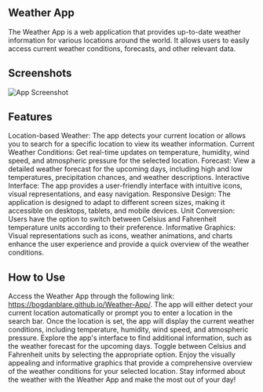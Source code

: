 ## Weather App

The Weather App is a web application that provides up-to-date weather information for various locations around the world. It allows users to easily access current weather conditions, forecasts, and other relevant data.

## Screenshots

![App Screenshot](https://github.com/bogdanblare/Weather-App/blob/main/Screenshot.png?raw=true)

## Features

Location-based Weather: The app detects your current location or allows you to search for a specific location to view its weather information.
Current Weather Conditions: Get real-time updates on temperature, humidity, wind speed, and atmospheric pressure for the selected location.
Forecast: View a detailed weather forecast for the upcoming days, including high and low temperatures, precipitation chances, and weather descriptions.
Interactive Interface: The app provides a user-friendly interface with intuitive icons, visual representations, and easy navigation.
Responsive Design: The application is designed to adapt to different screen sizes, making it accessible on desktops, tablets, and mobile devices.
Unit Conversion: Users have the option to switch between Celsius and Fahrenheit temperature units according to their preference.
Informative Graphics: Visual representations such as icons, weather animations, and charts enhance the user experience and provide a quick overview of the weather conditions.

## How to Use

Access the Weather App through the following link: https://bogdanblare.github.io/Weather-App/.
The app will either detect your current location automatically or prompt you to enter a location in the search bar.
Once the location is set, the app will display the current weather conditions, including temperature, humidity, wind speed, and atmospheric pressure.
Explore the app's interface to find additional information, such as the weather forecast for the upcoming days.
Toggle between Celsius and Fahrenheit units by selecting the appropriate option.
Enjoy the visually appealing and informative graphics that provide a comprehensive overview of the weather conditions for your selected location.
Stay informed about the weather with the Weather App and make the most out of your day!

